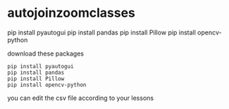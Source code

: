 # autojoinzoomclasses

pip install pyautogui
pip install pandas
pip install Pillow
pip install opencv-python

download these packages

```cli
pip install pyautogui
pip install pandas
pip install Pillow
pip install opencv-python
```

you can edit the csv file according to your lessons
